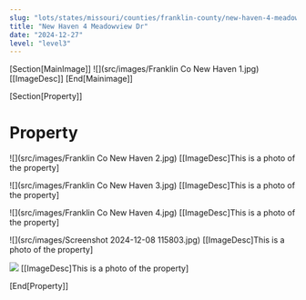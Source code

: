 ```yaml
---
slug: "lots/states/missouri/counties/franklin-county/new-haven-4-meadowview-dr"
title: "New Haven 4 Meadowview Dr"
date: "2024-12-27"
level: "level3"
---
```


[Section[MainImage]]
![](src/images/Franklin Co New Haven 1.jpg)
[[ImageDesc]]
[End[Mainimage]]

[Section[Property]]
# Property

![](src/images/Franklin Co New Haven 2.jpg)
[[ImageDesc]This is a photo of the property]

![](src/images/Franklin Co New Haven 3.jpg)
[[ImageDesc]This is a photo of the property]

![](src/images/Franklin Co New Haven 4.jpg)
[[ImageDesc]This is a photo of the property]

![](src/images/Screenshot 2024-12-08 115803.jpg)
[[ImageDesc]This is a photo of the property]

![](src/images/Untitled-1.jpg)
[[ImageDesc]This is a photo of the property]

[End[Property]]

